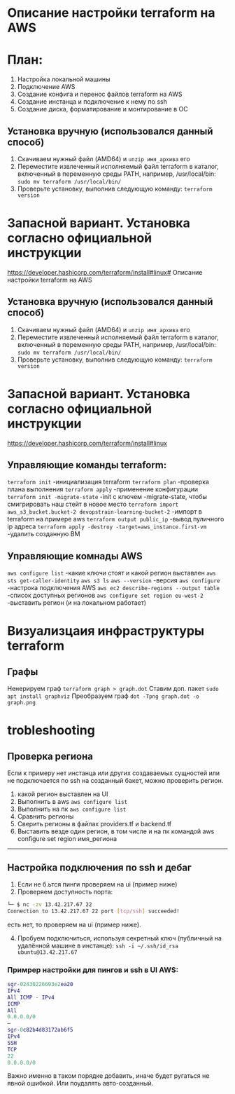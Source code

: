 # Описание настройки terraform на AWS
# План:
1. Настройка локальной машины
2. Подключение AWS
3. Создание конфига и перенос файлов terraform на AWS
4. Создание инстанца и подключение к нему по ssh
5. Создание диска, форматирование и монтирование в ОС

## Установка вручную (использовался данный способ)
1. Скачиваем нужный файл (AMD64) и `unzip имя_архива` его
2. Переместите извлеченный исполняемый файл terraform в каталог, включенный в переменную среды PATH, например, /usr/local/bin:
`sudo mv terraform /usr/local/bin/`
3. Проверьте установку, выполнив следующую команду:
`terraform version`


# Запасной вариант. Установка согласно официальной инструкции
https://developer.hashicorp.com/terraform/install#linux# Описание настройки terraform на AWS

## Установка вручную (использовался данный способ)
1. Скачиваем нужный файл (AMD64) и `unzip имя_архива` его
2. Переместите извлеченный исполняемый файл terraform в каталог, включенный в переменную среды PATH, например, /usr/local/bin:
`sudo mv terraform /usr/local/bin/`
3. Проверьте установку, выполнив следующую команду:
`terraform version`


# Запасной вариант. Установка согласно официальной инструкции
https://developer.hashicorp.com/terraform/install#linux

## Управляющие команды terraform:

`terraform init` -инициализация terraform
`terraform plan` -проверка плана выполнения
`terraform apply` -применение конфигурации
`terraform init -migrate-state` -init с ключем -migrate-state, чтобы смигрировать наш 
стейт в новое место
`terraform import aws_s3_bucket.bucket-2 devopstrain-learning-bucket-2` -импорт в terraform на примере aws
`terraform output public_ip` -вывод пуличного ip адреса
`terraform apply -destroy -target=aws_instance.first-vm` -удалить созданную ВМ

## Управляющие комнады AWS

`aws configure list` -какие ключи стоят и какой регион выставлен
`aws sts get-caller-identity` 
`aws s3 ls`
`aws --version` -версия
`aws configure` -настрока подключения AWS
`aws ec2 describe-regions --output table` -список доступных регионов
`aws configure set region eu-west-2` -выставить регион (и на локальном работает)


# Визуализцаия инфраструктуры terraform
## Графы
Ненерируем граф
`terraform graph > graph.dot`
Ставим доп. пакет
`sudo apt install graphviz`
Преобразуем граф
`dot -Tpng graph.dot -o graph.png`


# trobleshooting
## Проверка региона
Если к примеру нет инстанца или других создаваемых сущностей или не подключается по ssh на созданный бакет, можно проверить регион.
1. какой регион выставлен на UI
2. Выполнить в aws `aws configure list`
3. Выполнить на пк `aws configure list`
4. Сравнить регионы
5. Сверить регионы в файлах providers.tf и backend.tf 
6. Выставить везде один регион, в том числе и на пк командой aws configure set region имя_региона

----
## Настройка подключения по ssh и дебаг

1. Если не б.ьтся пинги проверяем на ui (пример ниже)
2. Проверяем доступность порта:
```bash
└─ $ nc -zv 13.42.217.67 22 
Connection to 13.42.217.67 22 port [tcp/ssh] succeeded!
```
есть нет, то проверяем на ui (пример ниже).


4. Пробуем подключиться, используя секретный ключ (публичный на удалённой машине в инстанце):
`ssh -i ~/.ssh/id_rsa ubuntu@13.42.217.67`

### Примрер настройки для пингов и ssh в UI AWS:
```m
sgr-02430226693e2ea20
IPv4
All ICMP - IPv4
ICMP
All
0.0.0.0/0
–
sgr-0c82b4d83172ab6f5
IPv4
SSH
TCP
22
0.0.0.0/0
```
Важно именно в таком порядке добавить, иначе будет ругаться не явной ошибкой. Или поудалять авто-созданный.
